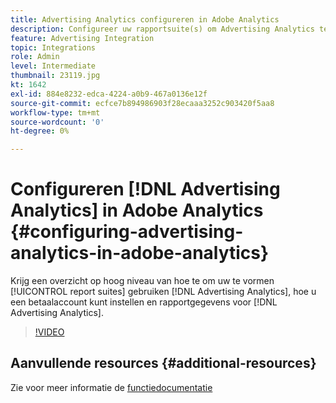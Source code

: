 ```yaml
---
title: Advertising Analytics configureren in Adobe Analytics
description: Configureer uw rapportsuite(s) om Advertising Analytics te gebruiken.
feature: Advertising Integration
topic: Integrations
role: Admin
level: Intermediate
thumbnail: 23119.jpg
kt: 1642
exl-id: 884e8232-edca-4224-a0b9-467a0136e12f
source-git-commit: ecfce7b894986903f28ecaaa3252c903420f5aa8
workflow-type: tm+mt
source-wordcount: '0'
ht-degree: 0%

---
```


# Configureren [!DNL Advertising Analytics] in Adobe Analytics {#configuring-advertising-analytics-in-adobe-analytics}

Krijg een overzicht op hoog niveau van hoe te om uw te vormen [!UICONTROL report suites] gebruiken [!DNL Advertising Analytics], hoe u een betaalaccount kunt instellen en rapportgegevens voor [!DNL Advertising Analytics].

>[!VIDEO](https://video.tv.adobe.com/v/23119/?quality=12)

## Aanvullende resources {#additional-resources}

Zie voor meer informatie de [functiedocumentatie](https://experienceleague.adobe.com/docs/analytics/integration/advertising-analytics/overview.html)
